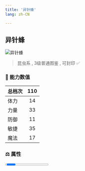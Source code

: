 ```yaml
---
title: '异针蜂'
lang: zh-CN

---
```



## 异针蜂

![异针蜂](https://user-images.githubusercontent.com/78347270/115956320-1b9d2580-a537-11eb-97a1-85308f3a11d7.gif) 

> 昆虫系 , 3级普通图鉴<Card /> , 可封印 ✅ 


### 💪 能力数值

| 总档次       | 110            |
| :----------- |:-------------:|
| 体力      | 14   <Stars :number="1.5" />  |
| 力量      | 33   <Stars :number="3.5" />  |
| 防御      | 11  <Stars :number="1" />  | 
| 敏捷      | 35  <Stars :number="3.5" />  | 
| 魔法      | 17  <Stars :number="1.5" />   | 


### ⚖️ 属性


<Progress earth :number="0" />

<Progress water :number="0" />

<Progress fire :number="5" />

<Progress wind :number="5" />

### ✨ 技能栏 <Strong>8个</Strong>

- 攻击
- 防御
- 战栗袭心 Lv1

### 👶 1级出现点

- 芙蕾雅岛 维诺亚村近郊， 参考坐标(428,400)(471,395)(514,382)



